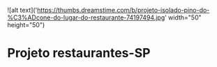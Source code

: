 ![alt text]('https://thumbs.dreamstime.com/b/projeto-isolado-pino-do-%C3%ADcone-do-lugar-do-restaurante-74197494.jpg' width="50" height="50")

# Projeto restaurantes-SP
